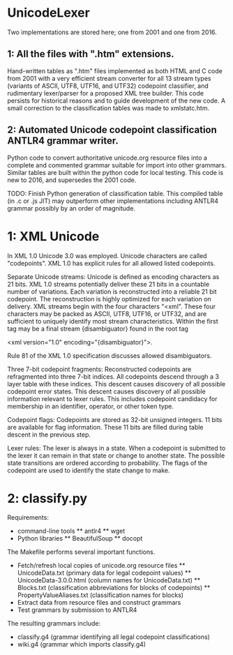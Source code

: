 UnicodeLexer
============

Two implementations are stored here;
one from 2001 and one from 2016.

## 1: All the files with ".htm" extensions.
Hand-written tables as ".htm" files
implemented as both HTML and C code
from 2001 with a very efficient
stream converter for all 13 stream types
(variants of ASCII, UTF8, UTF16, and UTF32)
codepoint classifier, and rudimentary
lexer/parser for a proposed XML tree builder.
This code persists for historical reasons
and to guide development of the new code.
A small correction to the classification tables
was made to xmlstatc.htm.

## 2: Automated Unicode codepoint classification ANTLR4 grammar writer.
Python code to convert authoritative unicode.org resource files into
a complete and commented grammar suitable for import into other grammars.
Similar tables are built within the python code for local testing.
This code is new to 2016, and supersedes the 2001 code.

TODO: Finish Python generation of classification table.
This compiled table (in .c or .js JIT) may outperform
other implementations including ANTLR4 grammar
possibly by an order of magnitude.

1: XML Unicode
==============
In XML 1.0 Unicode 3.0 was employed. Unicode characters are called "codepoints".
XML 1.0 has explicit rules for all allowed listed codepoints.

Separate Unicode streams:
Unicode is defined as encoding characters as 21 bits.
XML 1.0 streams potentially deliver these 21 bits in a countable number of variations.
Each variation is reconstructed into a reliable 21 bit codepoint.
The reconstruction is highly optimized for each variation on delivery.
XML streams begin with the four characters "&lt;xml".
These four characters may be packed as ASCII, UTF8, UTF16, or UTF32,
and are sufficient to uniquely identify most stream characteristics.
Within the first tag may be a final stream {disambiguator}
found in the root tag

  &lt;xml version="1.0" encoding="{disambiguator}"&gt;.

Rule 81 of the XML 1.0 specification discusses allowed disambiguators.

Three 7-bit codepoint fragments:
Reconstructed codepoints are refragmented into three 7-bit indices.
All codepoints descend through a 3 layer table with these indices.
This descent causes discovery of all possible codepoint error states.
This descent causes discovery of all possible information relevant to lexer rules.
This includes codepoint candidacy for membership in an identifier, operator, or other token type.

Codepoint flags:
Codepoints are stored as 32-bit unsigned integers.
11 bits are available for flag information.
These 11 bits are filled during table descent in the previous step.

Lexer rules:
The lexer is always in a state.
When a codepoint is submitted to the lexer it can remain in that state or change to another state.
The possible state transitions are ordered according to probability.
The flags of the codepoint are used to identify the state change to make.

2: classify.py
==============
Requirements:
* command-line tools
** antlr4
** wget
* Python libraries
** BeautifulSoup
** docopt

The Makefile performs several important functions.
* Fetch/refresh local copies of unicode.org resource files
** UnicodeData.txt (primary data for legal codepoint values)
** UnicodeData-3.0.0.html (column names for UnicodeData.txt)
** Blocks.txt (classification abbreviations for blocks of codepoints)
** PropertyValueAliases.txt (classification names for blocks)
* Extract data from resource files and construct grammars
* Test grammars by submission to ANTLR4

The resulting grammars include:
* classify.g4 (grammar identifying all legal codepoint classifications)
* wiki.g4 (grammar which imports classify.g4)
